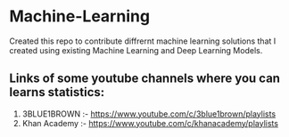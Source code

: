# Machine-Learning
Created this repo to contribute diffrernt machine learning solutions that I created using existing Machine Learning and Deep Learning Models.

## Links of some youtube channels where you can learns statistics:
1) 3BLUE1BROWN :- https://www.youtube.com/c/3blue1brown/playlists
2) Khan Academy  :- https://www.youtube.com/c/khanacademy/playlists
